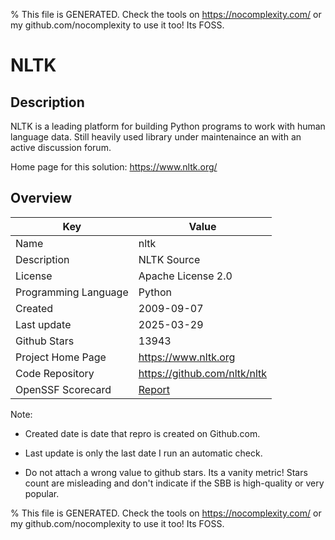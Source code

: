 
% This file is GENERATED. Check the tools on https://nocomplexity.com/ or my github.com/nocomplexity to use it too! Its FOSS. 

# NLTK

## Description 

NLTK is a leading platform for building Python programs to work with human language data. Still heavily used library under maintenaince an with an active discussion forum.

Home page for this solution: https://www.nltk.org/ 

## Overview 

| Key | Value |
| --- | --- |
| Name | nltk |
| Description | NLTK Source |
| License | Apache License 2.0 |
| Programming Language | Python |
| Created | 2009-09-07 |
| Last update | 2025-03-29 |
| Github Stars | 13943 |
| Project Home Page | https://www.nltk.org |
| Code Repository | https://github.com/nltk/nltk |
| OpenSSF Scorecard | [Report](https://securityscorecards.dev/viewer/?uri=github.com/nltk/nltk) |

Note:
 - Created date is date that repro is created on Github.com. 

- Last update is only the last date I run an automatic check. 

- Do not attach a wrong value to github stars. Its a vanity metric! Stars count are misleading and 
don't indicate if the SBB is high-quality or very popular.

% This file is GENERATED. Check the tools on https://nocomplexity.com/ or my github.com/nocomplexity to use it too! Its FOSS. 

